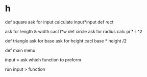 # h
def square
ask for input
calculate input*input
def rect 

ask for length & width
cacl l*w
def circle 
ask for radius calc pi * r ^2


def triangle
ask for base
ask for height
cacl base * height /2



def main menu

input = ask which function to preform

run input > function
